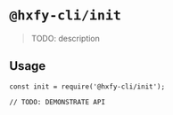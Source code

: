 # `@hxfy-cli/init`

> TODO: description

## Usage

```
const init = require('@hxfy-cli/init');

// TODO: DEMONSTRATE API
```
